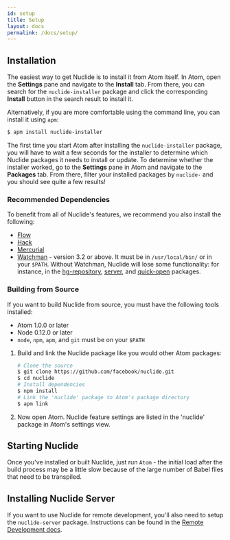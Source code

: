 ```yaml
---
id: setup
title: Setup
layout: docs
permalink: /docs/setup/
---
```


## Installation

The easiest way to get Nuclide is to install it from Atom itself.
In Atom, open the **Settings** pane and navigate to the **Install** tab.
From there, you can search for the `nuclide-installer` package and click
the corresponding **Install** button in the search result to install it.

Alternatively, if you are more comfortable using the command line,
you can install it using `apm`:

```bash
$ apm install nuclide-installer
```

The first time you start Atom after installing the `nuclide-installer` package, you will have to wait
a few seconds for the installer to determine which Nuclide packages it needs to install or update.
To determine whether the installer worked, go to the **Settings** pane in Atom and navigate to the **Packages**
tab. From there, filter your installed packages by `nuclide-` and you should see quite a few results!

### Recommended Dependencies

To benefit from all of Nuclide's features, we recommend you also install the following:

* [Flow](/docs/flow/)
* [Hack](/docs/hack/)
* [Mercurial](/docs/hg/)
* [Watchman](https://facebook.github.io/watchman/) - version 3.2 or above. It must be in
  `/usr/local/bin/` or in your `$PATH`. Without Watchman, Nuclide will lose some functionality: for
  instance, in the
  [hg-repository](https://github.com/facebook/nuclide/tree/master/pkg/nuclide/hg-repository),
  [server](https://github.com/facebook/nuclide/tree/master/pkg/nuclide/server), and
  [quick-open](https://github.com/facebook/nuclide/tree/master/pkg/nuclide/quick-open) packages.

### Building from Source

If you want to build Nuclide from source, you must have the following tools installed:

+ Atom 1.0.0 or later
+ Node 0.12.0 or later
+ `node`, `npm`, `apm`, and `git` must be on your `$PATH`

1. Build and link the Nuclide package like you would other Atom packages:

    ```bash
    # Clone the source
    $ git clone https://github.com/facebook/nuclide.git
    $ cd nuclide
    # Install dependencies
    $ npm install
    # Link the 'nuclide' package to Atom's package directory
    $ apm link
    ```
2. Now open Atom. Nuclide feature settings are listed in the 'nuclide' package in Atom's settings
   view.

## Starting Nuclide

Once you've installed or built Nuclide, just run `Atom` - the initial load after the build process
may be a little slow because of the large number of Babel files that need to be transpiled.

## Installing Nuclide Server

If you want to use Nuclide for remote development, you'll also need to setup the `nuclide-server`
package. Instructions can be found in the [Remote Development docs](/docs/remote/).
